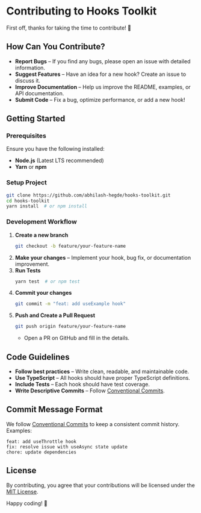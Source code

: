 # Contributing to Hooks Toolkit

First off, thanks for taking the time to contribute! 🚀

## How Can You Contribute?
- **Report Bugs** – If you find any bugs, please open an issue with detailed information.
- **Suggest Features** – Have an idea for a new hook? Create an issue to discuss it.
- **Improve Documentation** – Help us improve the README, examples, or API documentation.
- **Submit Code** – Fix a bug, optimize performance, or add a new hook!

## Getting Started

### Prerequisites
Ensure you have the following installed:
- **Node.js** (Latest LTS recommended)
- **Yarn** or **npm**

### Setup Project
```sh
git clone https://github.com/abhilash-hegde/hooks-toolkit.git
cd hooks-toolkit
yarn install  # or npm install
```

### Development Workflow
1. **Create a new branch**
   ```sh
   git checkout -b feature/your-feature-name
   ```
2. **Make your changes** – Implement your hook, bug fix, or documentation improvement.
3. **Run Tests**
   ```sh
   yarn test  # or npm test
   ```
4. **Commit your changes**
   ```sh
   git commit -m "feat: add useExample hook"
   ```
5. **Push and Create a Pull Request**
   ```sh
   git push origin feature/your-feature-name
   ```
   - Open a PR on GitHub and fill in the details.

## Code Guidelines
- **Follow best practices** – Write clean, readable, and maintainable code.
- **Use TypeScript** – All hooks should have proper TypeScript definitions.
- **Include Tests** – Each hook should have test coverage.
- **Write Descriptive Commits** – Follow [Conventional Commits](https://www.conventionalcommits.org/).

## Commit Message Format
We follow [Conventional Commits](https://www.conventionalcommits.org/) to keep a consistent commit history.
Examples:
```
feat: add useThrottle hook
fix: resolve issue with useAsync state update
chore: update dependencies
```

## License
By contributing, you agree that your contributions will be licensed under the [MIT License](LICENSE).

Happy coding! 🎉

